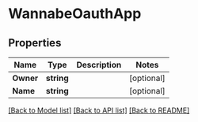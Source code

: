 # WannabeOauthApp

## Properties

Name | Type | Description | Notes
------------ | ------------- | ------------- | -------------
**Owner** | **string** |  | [optional] 
**Name** | **string** |  | [optional] 

[[Back to Model list]](../README.md#documentation-for-models) [[Back to API list]](../README.md#documentation-for-api-endpoints) [[Back to README]](../README.md)


